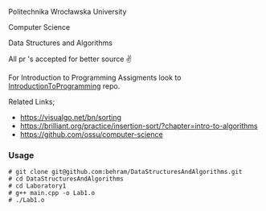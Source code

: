 Politechnika Wrocławska University

Computer Science

Data Structures and Algorithms

All pr 's accepted for better source :v:

For Introduction to Programming Assigments look to [IntroductionToProgramming](https://github.com/behram/IntroductionToProgramming) repo.


Related Links;

 - https://visualgo.net/bn/sorting
 - https://brilliant.org/practice/insertion-sort/?chapter=intro-to-algorithms
 - https://github.com/ossu/computer-science

### Usage

```
# git clone git@github.com:behram/DataStructuresAndAlgorithms.git
# cd DataStructuresAndAlgorithms
# cd Laboratory1
# g++ main.cpp -o Lab1.o
# ./Lab1.o
```
